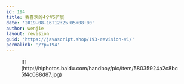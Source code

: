 ```yaml
---
id: 194
title: 我喜欢的4个VS扩展
date: '2019-08-16T12:25:05+08:00'
author: wenjie
layout: revision
guid: 'https://javascript.shop/193-revision-v1/'
permalink: '/?p=194'
---
```


<figure class="wp-block-image">![](http://hiphotos.baidu.com/handboy/pic/item/58035924a2c8bc5f4c088d87.jpg)</figure>
